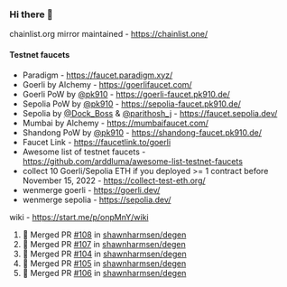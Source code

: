 ### Hi there 👋

chainlist.org mirror maintained - https://chainlist.one/

#### Testnet faucets
- Paradigm - https://faucet.paradigm.xyz/
- Goerli by Alchemy - https://goerlifaucet.com/
- Goerli PoW by [@pk910](https://github.com/pk910/PoWFaucet) - https://goerli-faucet.pk910.de/
- Sepolia PoW by [@pk910](https://github.com/pk910/PoWFaucet) - https://sepolia-faucet.pk910.de/
- Sepolia by [@Dock_Boss](https://twitter.com/Dock_Boss) & [@parithosh_j](https://twitter.com/parithosh_j) - https://faucet.sepolia.dev/
- Mumbai by Alchemy - https://mumbaifaucet.com/
- Shandong PoW by [@pk910](https://github.com/pk910/PoWFaucet) - https://shandong-faucet.pk910.de/ 
- Faucet Link - https://faucetlink.to/goerli
- Awesome list of testnet faucets - https://github.com/arddluma/awesome-list-testnet-faucets
- collect 10 Goerli/Sepolia ETH if you deployed >= 1 contract before November 15, 2022 - https://collect-test-eth.org/
- wenmerge goerli - https://goerli.dev/
- wenmerge sepolia - https://sepolia.dev/ 

wiki - https://start.me/p/onpMnY/wiki

<!--START_SECTION:activity-->
1. 🎉 Merged PR [#108](https://github.com/shawnharmsen/degen/pull/108) in [shawnharmsen/degen](https://github.com/shawnharmsen/degen)
2. 🎉 Merged PR [#107](https://github.com/shawnharmsen/degen/pull/107) in [shawnharmsen/degen](https://github.com/shawnharmsen/degen)
3. 🎉 Merged PR [#104](https://github.com/shawnharmsen/degen/pull/104) in [shawnharmsen/degen](https://github.com/shawnharmsen/degen)
4. 🎉 Merged PR [#105](https://github.com/shawnharmsen/degen/pull/105) in [shawnharmsen/degen](https://github.com/shawnharmsen/degen)
5. 🎉 Merged PR [#106](https://github.com/shawnharmsen/degen/pull/106) in [shawnharmsen/degen](https://github.com/shawnharmsen/degen)
<!--END_SECTION:activity-->
